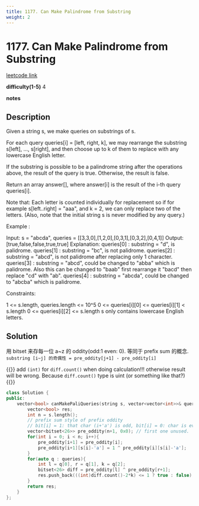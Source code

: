 ```yaml
---
title: 1177. Can Make Palindrome from Substring
weight: 2
---
```

# 1177. Can Make Palindrome from Substring

[leetcode link](https://leetcode.com/problems/can-make-palindrome-from-substring/)

**difficulty(1-5)** 
4

**notes**   


## Description

Given a string s, we make queries on substrings of s.

For each query queries[i] = [left, right, k], we may rearrange the substring s[left], ..., s[right], and then choose up to k of them to replace with any lowercase English letter. 

If the substring is possible to be a palindrome string after the operations above, the result of the query is true. Otherwise, the result is false.

Return an array answer[], where answer[i] is the result of the i-th query queries[i].

Note that: Each letter is counted individually for replacement so if for example s[left..right] = "aaa", and k = 2, we can only replace two of the letters.  (Also, note that the initial string s is never modified by any query.)

 

Example :

Input: s = "abcda", queries = [[3,3,0],[1,2,0],[0,3,1],[0,3,2],[0,4,1]]
Output: [true,false,false,true,true]
Explanation:
queries[0] : substring = "d", is palidrome.
queries[1] : substring = "bc", is not palidrome.
queries[2] : substring = "abcd", is not palidrome after replacing only 1 character.
queries[3] : substring = "abcd", could be changed to "abba" which is palidrome. Also this can be changed to "baab" first rearrange it "bacd" then replace "cd" with "ab".
queries[4] : substring = "abcda", could be changed to "abcba" which is palidrome.
 

Constraints:

1 <= s.length, queries.length <= 10^5
0 <= queries[i][0] <= queries[i][1] < s.length
0 <= queries[i][2] <= s.length
s only contains lowercase English letters.


## Solution

用 bitset 来存每一位 a~z 的 oddity(odd:1 even: 0). 等同于 prefix sum 的概念.
`substring [i~j] 的奇偶性 = pre_oddity[j+1] - pre_oddity[i]`

{{<hint warning>}}
add `(int)` for `diff.count()` when doing calculation!!! otherwise result will be wrong. Because `diff.count()` type is uint (or something like that?)
{{</hint>}}

```c++
class Solution {
public:
    vector<bool> canMakePaliQueries(string s, vector<vector<int>>& queries) {
        vector<bool> res;
        int n = s.length();
        // prefix sum style of prefix oddity
        // bit[i] = 1: that char (i+'a') is odd, bit[i] = 0: char is even
        vector<bitset<26>> pre_oddity(n+1, 0x0); // first one unused.
        for(int i = 0; i < n; i++){
            pre_oddity[i+1] = pre_oddity[i];
            pre_oddity[i+1][s[i]-'a'] = 1 ^ pre_oddity[i][s[i]-'a'];
        }
        for(auto q : queries){
            int l = q[0], r = q[1], k = q[2];
            bitset<26> diff = pre_oddity[l] ^ pre_oddity[r+1];
            res.push_back(((int)diff.count()-2*k) <= 1 ? true : false); // note that we change diff.count() to int. 
        }
        return res;
    }
};
```